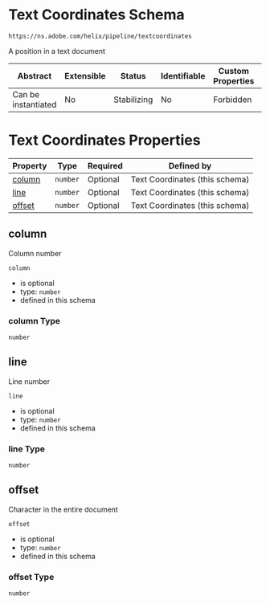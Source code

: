 
# Text Coordinates Schema

```
https://ns.adobe.com/helix/pipeline/textcoordinates
```

A position in a text document

| Abstract | Extensible | Status | Identifiable | Custom Properties | Additional Properties | Defined In |
|----------|------------|--------|--------------|-------------------|-----------------------|------------|
| Can be instantiated | No | Stabilizing | No | Forbidden | Forbidden | [textcoordinates.schema.json](textcoordinates.schema.json) |

# Text Coordinates Properties

| Property | Type | Required | Defined by |
|----------|------|----------|------------|
| [column](#column) | `number` | Optional | Text Coordinates (this schema) |
| [line](#line) | `number` | Optional | Text Coordinates (this schema) |
| [offset](#offset) | `number` | Optional | Text Coordinates (this schema) |

## column

Column number

`column`

* is optional
* type: `number`
* defined in this schema

### column Type


`number`







## line

Line number

`line`

* is optional
* type: `number`
* defined in this schema

### line Type


`number`







## offset

Character in the entire document

`offset`

* is optional
* type: `number`
* defined in this schema

### offset Type


`number`






